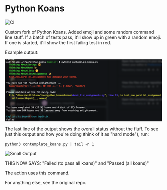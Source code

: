 # Python Koans

![CI](https://github.com/willfolsom/python_koans/actions/workflows/main.yml/badge.svg)

Custom fork of Python Koans. Added emoji and some random command line stuff. If a batch of tests pass, it'll show up in green with a random emoji. If one is started, it'll show the first failing test in red.

Example output:

![Emoji Output](emojiOut.png)

The last line of the output shows the overall status without the fluff. To see just this output and how you're doing (think of it as "hard mode"), run:

```python3 contemplate_koans.py | tail -n 1```

![Small Output](smallOut.png)

THIS NOW SAYS: "Failed (to pass all koans)" and "Passed (all koans)"

The action uses this command.

For anything else, see the original repo.
